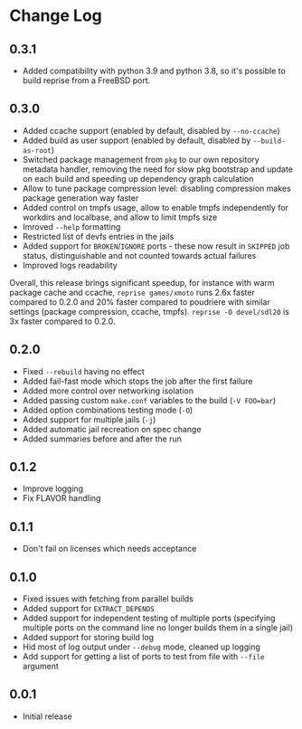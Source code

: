 # Change Log

## 0.3.1

* Added compatibility with python 3.9 and python 3.8, so it's
  possible to build reprise from a FreeBSD port.

## 0.3.0

* Added ccache support (enabled by default, disabled by `--no-ccache`)
* Added build as user support (enabled by default, disabled by
  `--build-as-root`)
* Switched package management from `pkg` to our own repository
  metadata handler, removing the need for slow pkg bootstrap and
  update on each build and speeding up dependency graph calculation
* Allow to tune package compression level: disabling compression
  makes package generation way faster
* Added control on tmpfs usage, allow to enable tmpfs independently
  for workdirs and localbase, and allow to limit tmpfs size
* Imroved `--help` formatting
* Restricted list of devfs entries in the jails
* Added support for `BROKEN`/`IGNORE` ports - these now result in
  `SKIPPED` job status, distinguishable and not counted towards
  actual failures
* Improved logs readability

Overall, this release brings significant speedup, for instance with
warm package cache and ccache, `reprise games/xmoto` runs 2.6x faster
compared to 0.2.0 and 20% faster compared to poudriere with similar
settings (package compression, ccache, tmpfs). `reprise -O devel/sdl20`
is 3x faster compared to 0.2.0.

## 0.2.0

* Fixed `--rebuild` having no effect
* Added fail-fast mode which stops the job after the first failure
* Added more control over networking isolation
* Added passing custom `make.conf` variables to the build (`-V FOO=bar`)
* Added option combinations testing mode (`-O`)
* Added support for multiple jails (`-j`)
* Added automatic jail recreation on spec change
* Added summaries before and after the run

## 0.1.2

* Improve logging
* Fix FLAVOR handling

## 0.1.1

* Don't fail on licenses which needs acceptance

## 0.1.0

* Fixed issues with fetching from parallel builds
* Added support for `EXTRACT_DEPENDS`
* Added support for independent testing of multiple ports (specifying
  multiple ports on the command line no longer builds them in a
  single jail)
* Added support for storing build log
* Hid most of log output under `--debug` mode, cleaned up logging
* Add support for getting a list of ports to test from file with
  `--file` argument

## 0.0.1

* Initial release
